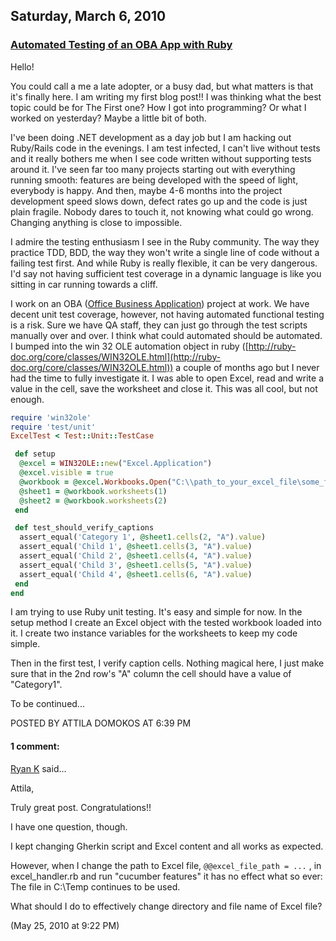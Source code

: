 ## Saturday, March 6, 2010

### [Automated Testing of an OBA App with Ruby](http://www.adomokos.com/2010/03/automated-testing-of-oba-app-with-ruby.html)

Hello!

You could call a me a late adopter, or a busy dad, but what matters is that it's finally here. I am writing my first blog post!!
I was thinking what the best topic could be for The First one? How I got into programming? Or what I worked on yesterday? Maybe a little bit of both.

I've been doing .NET development as a day job but I am hacking out Ruby/Rails code in the evenings.
I am test infected, I can't live without tests and it really bothers me when I see code written without supporting tests around it. I've seen far too many projects starting out with everything running smooth: features are being developed with the speed of light, everybody is happy. And then, maybe 4-6 months into the project development speed slows down, defect rates go up and the code is just plain fragile. Nobody dares to touch it, not knowing what could go wrong. Changing anything is close to impossible.

I admire the testing enthusiasm I see in the Ruby community. The way they practice TDD, BDD, the way they won't write a single line of code without a failing test first. And while Ruby is really flexible, it can be very dangerous. I'd say not having sufficient test coverage in a dynamic language is like you sitting in car running towards a cliff.

I work on an OBA ([Office Business Application](http://msdn.microsoft.com/en-us/office/aa905528.aspx)) project at work. We have decent unit test coverage, however, not having automated functional testing is a risk. Sure we have QA staff, they can just go through the test scripts manually over and over. I think what could automated should be automated.
I bumped into the win 32 OLE automation object in ruby ([http://ruby-doc.org/core/classes/WIN32OLE.html](http://ruby-doc.org/core/classes/WIN32OLE.html)) a couple of months ago but I never had the time to fully investigate it. I was able to open Excel, read and write a value in the cell, save the worksheet and close it. This was all cool, but not enough.

```ruby
require 'win32ole'
require 'test/unit'
ExcelTest < Test::Unit::TestCase

 def setup
  @excel = WIN32OLE::new("Excel.Application")
  @excel.visible = true
  @workbook = @excel.Workbooks.Open("C:\\path_to_your_excel_file\some_file.xls")
  @sheet1 = @workbook.worksheets(1)
  @sheet2 = @workbook.worksheets(2)
 end

 def test_should_verify_captions
  assert_equal('Category 1', @sheet1.cells(2, "A").value)
  assert_equal('Child 1', @sheet1.cells(3, "A").value)
  assert_equal('Child 2', @sheet1.cells(4, "A").value)
  assert_equal('Child 3', @sheet1.cells(5, "A").value)
  assert_equal('Child 4', @sheet1.cells(6, "A").value)
 end
end
```

I am trying to use Ruby unit testing. It's easy and simple for now. In the setup method I create an Excel object with the tested workbook loaded into it. I create two instance variables for the worksheets to keep my code simple.

Then in the first test, I verify caption cells. Nothing magical here, I just make sure that in the 2nd row's "A" column the cell should have a value of "Category1".

To be continued...

POSTED BY ATTILA DOMOKOS AT 6:39 PM

#### 1 comment:

[Ryan K](https://www.blogger.com/profile/13399971190233079313) said...

Attila,

Truly great post. Congratulations!!

I have one question, though.

I kept changing Gherkin script and Excel content and all works as expected.

However, when I change the path to Excel file, `@@excel_file_path = ...` , in excel_handler.rb and run "cucumber features" it has no effect what so ever: The file in C:\Temp continues to be used.

What should I do to effectively change directory and file name of Excel file?


(May 25, 2010 at 9:22 PM)
